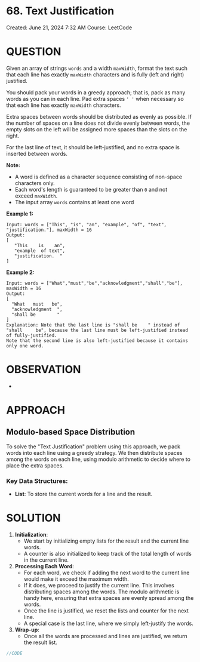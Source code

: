 # 68. Text Justification

Created: June 21, 2024 7:32 AM
Course: LeetCode

# QUESTION

Given an array of strings `words` and a width `maxWidth`, format the text such that each line has exactly `maxWidth` characters and is fully (left and right) justified.

You should pack your words in a greedy approach; that is, pack as many words as you can in each line. Pad extra spaces `' '` when necessary so that each line has exactly `maxWidth` characters.

Extra spaces between words should be distributed as evenly as possible. If the number of spaces on a line does not divide evenly between words, the empty slots on the left will be assigned more spaces than the slots on the right.

For the last line of text, it should be left-justified, and no extra space is inserted between words.

**Note:**

- A word is defined as a character sequence consisting of non-space characters only.
- Each word's length is guaranteed to be greater than `0` and not exceed `maxWidth`.
- The input array `words` contains at least one word

**Example 1:**

```
Input: words = ["This", "is", "an", "example", "of", "text", "justification."], maxWidth = 16
Output:
[
   "This    is    an",
   "example  of text",
   "justification.  "
]
```

**Example 2:**

```
Input: words = ["What","must","be","acknowledgment","shall","be"], maxWidth = 16
Output:
[
  "What   must   be",
  "acknowledgment  ",
  "shall be        "
]
Explanation: Note that the last line is "shall be    " instead of "shall     be", because the last line must be left-justified instead of fully-justified.
Note that the second line is also left-justified because it contains only one word.
```

# OBSERVATION

- 

# APPROACH

## **Modulo-based Space Distribution**

To solve the "Text Justification" problem using this approach, we pack words into each line using a greedy strategy. We then distribute spaces among the words on each line, using modulo arithmetic to decide where to place the extra spaces.

### **Key Data Structures:**

- **List**: To store the current words for a line and the result.

# SOLUTION

1. **Initialization**:
    - We start by initializing empty lists for the result and the current line words.
    - A counter is also initialized to keep track of the total length of words in the current line.
2. **Processing Each Word**:
    - For each word, we check if adding the next word to the current line would make it exceed the maximum width.
    - If it does, we proceed to justify the current line. This involves distributing spaces among the words. The modulo arithmetic is handy here, ensuring that extra spaces are evenly spread among the words.
    - Once the line is justified, we reset the lists and counter for the next line.
    - A special case is the last line, where we simply left-justify the words.
3. **Wrap-up**:
    - Once all the words are processed and lines are justified, we return the result list.

```csharp
//CODE
```